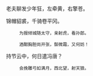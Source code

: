 老夫聊发少年狂，左牵黄，右擎苍。

锦帽貂裘，千骑卷平冈。

         为报倾城随太守，亲射虎，看孙郎。

         酒酣胸胆尚开张，鬃微霜，又何妨！

持节云中，何日遣冯唐？

         会挽雕弓如满月，西北望，射天狼。